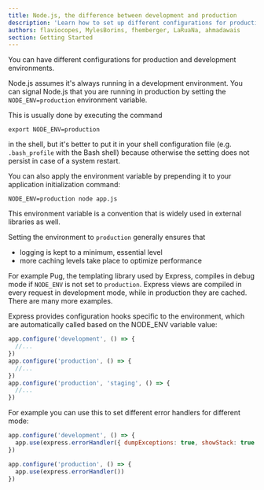 ```yaml
---
title: Node.js, the difference between development and production
description: 'Learn how to set up different configurations for production and development environments'
authors: flaviocopes, MylesBorins, fhemberger, LaRuaNa, ahmadawais
section: Getting Started
---
```


You can have different configurations for production and development environments.

Node.js assumes it's always running in a development environment.
You can signal Node.js that you are running in production by setting the `NODE_ENV=production` environment variable.

This is usually done by executing the command

```
export NODE_ENV=production
```

in the shell, but it's better to put it in your shell configuration file (e.g. `.bash_profile` with the Bash shell) because otherwise the setting does not persist in case of a system restart.

You can also apply the environment variable by prepending it to your application initialization command:

```
NODE_ENV=production node app.js
```

This environment variable is a convention that is widely used in external libraries as well.

Setting the environment to `production` generally ensures that

* logging is kept to a minimum, essential level
* more caching levels take place to optimize performance

For example Pug, the templating library used by Express, compiles in debug mode if `NODE_ENV` is not set to `production`. Express views are compiled in every request in development mode, while in production they are cached. There are many more examples.

Express provides configuration hooks specific to the environment, which are automatically called based on the NODE_ENV variable value:

```js
app.configure('development', () => {
  //...
})
app.configure('production', () => {
  //...
})
app.configure('production', 'staging', () => {
  //...
})
```

For example you can use this to set different error handlers for different mode:

```js
app.configure('development', () => {
  app.use(express.errorHandler({ dumpExceptions: true, showStack: true }))
})

app.configure('production', () => {
  app.use(express.errorHandler())
})
```
